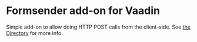 # Formsender add-on for Vaadin

Simple add-on to allow doing HTTP POST calls from the client-side. See [the Directory](http://vaadin.com/addon/formsender) for more info.
